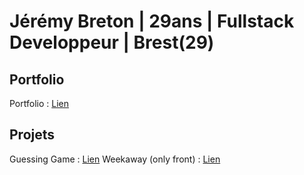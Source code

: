 # Jérémy Breton | 29ans | Fullstack Developpeur | Brest(29) #

## Portfolio 
Portfolio : [Lien](https://portfolio-jeremy-breton.netlify.app/)

## Projets
Guessing Game :  [Lien](https://guessinggame-jeremybreton.netlify.app/)
Weekaway (only front) : [Lien](https://weekaway-front.netlify.app/)
